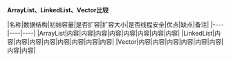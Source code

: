 **ArrayList、LinkedList、Vector比较**


|名称|数据结构|初始容量|是否扩容|扩容大小|是否线程安全|优点|缺点|备注|
|----|----|----|
|ArrayList|内容|内容|内容|内容|内容|内容|内容|内容|
|LinkedList|内容|内容|内容|内容|内容|内容|内容|内容|
|Vector|内容|内容|内容|内容|内容|内容|内容|内容|